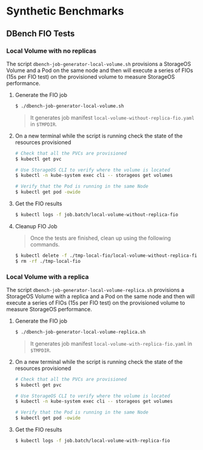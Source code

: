 # Synthetic Benchmarks

## DBench FIO Tests

### Local Volume with no replicas

The script `dbench-job-generator-local-volume.sh` provisions a StorageOS Volume
and a Pod on the same node and then will execute a series of FIOs (15s per FIO
test) on the provisioned volume to measure StorageOS performance.

1. Generate the FIO job

    ```bash
    $ ./dbench-job-generator-local-volume.sh
    ```

    > It generates job manifest `local-volume-without-replica-fio.yaml` in `$TMPDIR`.

1. On a new terminal while the script is running check the state of the
   resources provisioned

    ```bash
    # Check that all the PVCs are provisioned
    $ kubectl get pvc

    # Use StorageOS CLI to verify where the volume is located
    $ kubectl -n kube-system exec cli -- storageos get volumes

    # Verify that the Pod is running in the same Node
    $ kubectl get pod -owide
    ```

1. Get the FIO results

    ```bash
    $ kubectl logs -f job.batch/local-volume-without-replica-fio
    ```

1. Cleanup FIO Job

    > Once the tests are finished, clean up using the following commands.

    ```bash
    $ kubectl delete -f ./tmp-local-fio/local-volume-without-replica-fio.yaml
    $ rm -rf ./tmp-local-fio
    ```

### Local Volume with a replica

The script `dbench-job-generator-local-volume-replica.sh` provisions a
StorageOS Volume with a replica
and a Pod on the same node and then will execute a series of FIOs (15s per FIO
test) on the provisioned volume to measure StorageOS performance.

1. Generate the FIO job

    ```bash
    $ ./dbench-job-generator-local-volume-replica.sh
    ```

    > It generates job manifest `local-volume-with-replica-fio.yaml` in `$TMPDIR`.

1. On a new terminal while the script is running check the state of the
   resources provisioned

    ```bash
    # Check that all the PVCs are provisioned
    $ kubectl get pvc

    # Use StorageOS CLI to verify where the volume is located
    $ kubectl -n kube-system exec cli -- storageos get volumes

    # Verify that the Pod is running in the same Node
    $ kubectl get pod -owide
    ```

1. Get the FIO results

    ```bash
    $ kubectl logs -f job.batch/local-volume-with-replica-fio
    ```
